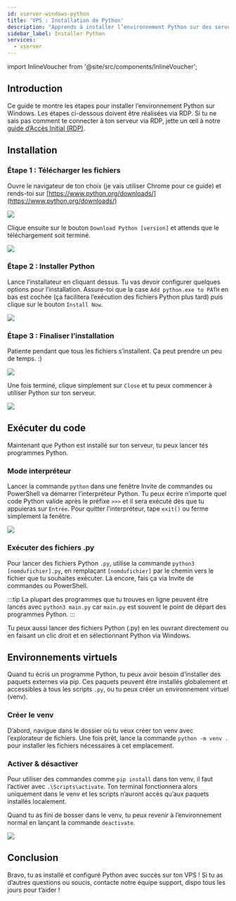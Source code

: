 ```yaml
---
id: vserver-windows-python
title: 'VPS : Installation de Python'
description: "Apprends à installer l’environnement Python sur des serveurs Windows et à lancer tes programmes Python efficacement → Découvre-le maintenant"
sidebar_label: Installer Python
services:
  - vserver
---
```


import InlineVoucher from '@site/src/components/InlineVoucher';

## Introduction

Ce guide te montre les étapes pour installer l’environnement Python sur Windows. Les étapes ci-dessous doivent être réalisées via RDP. Si tu ne sais pas comment te connecter à ton serveur via RDP, jette un œil à notre [guide d’Accès Initial (RDP)](vserver-windows-userdp.md).
<InlineVoucher />

## Installation

### Étape 1 : Télécharger les fichiers
Ouvre le navigateur de ton choix (je vais utiliser Chrome pour ce guide) et rends-toi sur [https://www.python.org/downloads/](https://www.python.org/downloads/)

![](https://screensaver01.zap-hosting.com/index.php/s/WAET5RFn6yBfNzC/preview)

Clique ensuite sur le bouton `Download Python [version]` et attends que le téléchargement soit terminé.

![](https://screensaver01.zap-hosting.com/index.php/s/b8j6ZbfGWoBjpep/preview)

### Étape 2 : Installer Python
Lance l’installateur en cliquant dessus. Tu vas devoir configurer quelques options pour l’installation. Assure-toi que la case `Add python.exe to PATH` en bas est cochée (ça facilitera l’exécution des fichiers Python plus tard) puis clique sur le bouton `Install Now`.

![](https://screensaver01.zap-hosting.com/index.php/s/Z57KiQwHqP3RpPy/preview)

### Étape 3 : Finaliser l’installation
Patiente pendant que tous les fichiers s’installent. Ça peut prendre un peu de temps. :)

![](https://screensaver01.zap-hosting.com/index.php/s/XA2Y3DGezb84Ek9/preview)

Une fois terminé, clique simplement sur `Close` et tu peux commencer à utiliser Python sur ton serveur.

![](https://screensaver01.zap-hosting.com/index.php/s/t7xPKRtsJ7kGRxw/preview)

## Exécuter du code

Maintenant que Python est installé sur ton serveur, tu peux lancer tes programmes Python.

### Mode interpréteur

Lancer la commande `python` dans une fenêtre Invite de commandes ou PowerShell va démarrer l’interpréteur Python. Tu peux écrire n’importe quel code Python valide après le préfixe `>>>` et il sera exécuté dès que tu appuieras sur `Entrée`. Pour quitter l’interpréteur, tape `exit()` ou ferme simplement la fenêtre.

![](https://screensaver01.zap-hosting.com/index.php/s/DskKi5Ac28ERY38/preview)

### Exécuter des fichiers .py

Pour lancer des fichiers Python `.py`, utilise la commande `python3 [nomdufichier].py`, en remplaçant `[nomdufichier]` par le chemin vers le fichier que tu souhaites exécuter. Là encore, fais ça via Invite de commandes ou PowerShell.

:::tip
La plupart des programmes que tu trouves en ligne peuvent être lancés avec `python3 main.py` car `main.py` est souvent le point de départ des programmes Python.
:::

Tu peux aussi lancer des fichiers Python (.py) en les ouvrant directement ou en faisant un clic droit et en sélectionnant Python via Windows.

## Environnements virtuels

Quand tu écris un programme Python, tu peux avoir besoin d’installer des paquets externes via pip. Ces paquets peuvent être installés globalement et accessibles à tous les scripts `.py`, ou tu peux créer un environnement virtuel (venv).

### Créer le venv

D’abord, navigue dans le dossier où tu veux créer ton venv avec l’explorateur de fichiers. Une fois prêt, lance la commande `python -m venv .` pour installer les fichiers nécessaires à cet emplacement.

### Activer & désactiver

Pour utiliser des commandes comme `pip install` dans ton venv, il faut l’activer avec `.\Scripts\activate`. Ton terminal fonctionnera alors uniquement dans le venv et les scripts n’auront accès qu’aux paquets installés localement.

Quand tu as fini de bosser dans le venv, tu peux revenir à l’environnement normal en lançant la commande `deactivate`.

![](https://screensaver01.zap-hosting.com/index.php/s/Ws5BosJzJ78s7Y9/preview)

## Conclusion

Bravo, tu as installé et configuré Python avec succès sur ton VPS ! Si tu as d’autres questions ou soucis, contacte notre équipe support, dispo tous les jours pour t’aider !

<InlineVoucher />